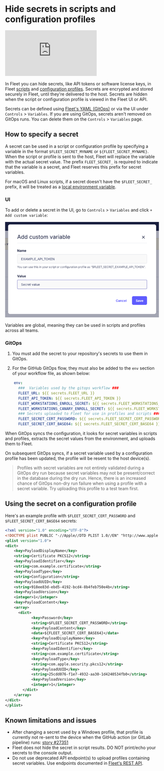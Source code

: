 # Hide secrets in scripts and configuration profiles

<div purpose="embedded-content">
   <iframe src="https://www.youtube.com/embed/VRK-3rN7-aY" frameborder="0" allowfullscreen></iframe>
</div>

In Fleet you can hide secrets, like API tokens or software license keys, in Fleet [scripts](https://fleetdm.com/guides/scripts) and [configuration profiles](https://fleetdm.com/guides/custom-os-settings). Secrets are encrypted and stored securely in Fleet, until they're delivered to the host. Secrets are hidden when the script or configuration profile is viewed in the Fleet UI or API.

Secrets can be defined using [Fleet's YAML (GitOps)](https://fleetdm.com/docs/configuration/yaml-files) or via the UI under `Controls` > `Variables`.
If you are using GitOps, secrets aren't removed on GitOps runs. You can delete them on the `Controls` > `Variables` page.

## How to specify a secret

A secret can be used in a script or configuration profile by specifying a variable in the format `$FLEET_SECRET_MYNAME` or `${FLEET_SECRET_MYNAME}`. When the script or profile is sent to the host, Fleet will replace the variable with the actual secret value. The prefix `FLEET_SECRET_` is required to indicate that the variable is a secret, and Fleet reserves this prefix for secret variables.

For macOS and Linux scripts, if a secret doesn't have the `$FLEET_SECRET_` prefix, it will be treated as a [local environment variable](https://support.apple.com/en-my/guide/terminal/apd382cc5fa-4f58-4449-b20a-41c53c006f8f/mac).

### UI

To add or delete a secret in the UI, go to `Controls` > `Variables` and click `+ Add custom variable`:

![Add variable](../website/assets/images/articles/controls-add-variable.png)

Variables are global, meaning they can be used in scripts and profiles across all teams.

### GitOps

1. You must add the secret to your repository's secrets to use them in GitOps.

2. For the GitHub GitOps flow, they must also be added to the `env` section of your workflow file, as shown below:

```yaml
    env:
      ###  Variables used by the gitops workflow ###
      FLEET_URL: ${{ secrets.FLEET_URL }}
      FLEET_API_TOKEN: ${{ secrets.FLEET_API_TOKEN }}
      FLEET_WORKSTATIONS_ENROLL_SECRET: ${{ secrets.FLEET_WORKSTATIONS_ENROLL_SECRET }}
      FLEET_WORKSTATIONS_CANARY_ENROLL_SECRET: ${{ secrets.FLEET_WORKSTATIONS_CANARY_ENROLL_SECRET }}
      ### Secrets uploaded to Fleet for use in profiles and scripts ###
      FLEET_SECRET_CERT_PASSWORD: ${{ secrets.FLEET_SECRET_CERT_PASSWORD }}
      FLEET_SECRET_CERT_BASE64: ${{ secrets.FLEET_SECRET_CERT_BASE64 }}
```

When GitOps syncs the configuration, it looks for secret variables in scripts and profiles, extracts the secret values from the environment, and uploads them to Fleet.

On subsequent GitOps syncs, if a secret variable used by a configuration profile has been updated, the profile will be resent to the host device(s).

> Profiles with secret variables are not entirely validated during a GitOps dry run because secret variables may not be present/correct in the database during the dry run. Hence, there is an increased chance of GitOps non-dry run failure when using a profile with a secret variable. Try uploading this profile to a test team first.

## Using the secret on a configuration profile

Here's an example profile with `$FLEET_SECRET_CERT_PASSWORD` and `$FLEET_SECRET_CERT_BASE64` secrets:
```xml
<?xml version="1.0" encoding="UTF-8"?>
<!DOCTYPE plist PUBLIC "-//Apple//DTD PLIST 1.0//EN" "http://www.apple.com/DTDs/PropertyList-1.0.dtd">
<plist version="1.0">
<dict>
    <key>PayloadDisplayName</key>
    <string>Certificate PKCS12</string>
    <key>PayloadIdentifier</key>
    <string>com.example.certificate</string>
    <key>PayloadType</key>
    <string>Configuration</string>
    <key>PayloadUUID</key>
    <string>918ee83d-ebd5-4192-bcd4-8b4feb750e4b</string>
    <key>PayloadVersion</key>
    <integer>1</integer>
    <key>PayloadContent</key>
    <array>
      <dict>
            <key>Password</key>
            <string>$FLEET_SECRET_CERT_PASSWORD</string>
            <key>PayloadContent</key>
            <data>${FLEET_SECRET_CERT_BASE64}</data>
            <key>PayloadDisplayName</key>
            <string>Certificate PKCS12</string>
            <key>PayloadIdentifier</key>
            <string>com.example.certificate</string>
            <key>PayloadType</key>
            <string>com.apple.security.pkcs12</string>
            <key>PayloadUUID</key>
            <string>25cdd076-f1e7-4932-aa30-1d4240534fb0</string>
            <key>PayloadVersion</key>
            <integer>1</integer>
        </dict>
    </array>
</dict>
</plist>
```

## Known limitations and issues

- After changing a secret used by a Windows profile, that profile is currently not re-sent to the device when the GitHub action (or GitLab pipeline) runs: [story #27351](https://github.com/fleetdm/fleet/issues/27351)
- Fleet does not hide the secret in script results. DO NOT print/echo your secrets to the console output.
- Do not use deprecated API endpoint(s) to upload profiles containing secret variables. Use endpoints documented in [Fleet's REST API](https://fleetdm.com/docs/rest-api/rest-api).

<meta name="articleTitle" value="Hide secrets in scripts and configuration profiles">
<meta name="authorFullName" value="Victor Lyuboslavsky">
<meta name="authorGitHubUsername" value="getvictor">
<meta name="category" value="guides">
<meta name="publishedOn" value="2025-01-02">
<meta name="description" value="A guide on using secrets in scripts and configuration profiles.">
